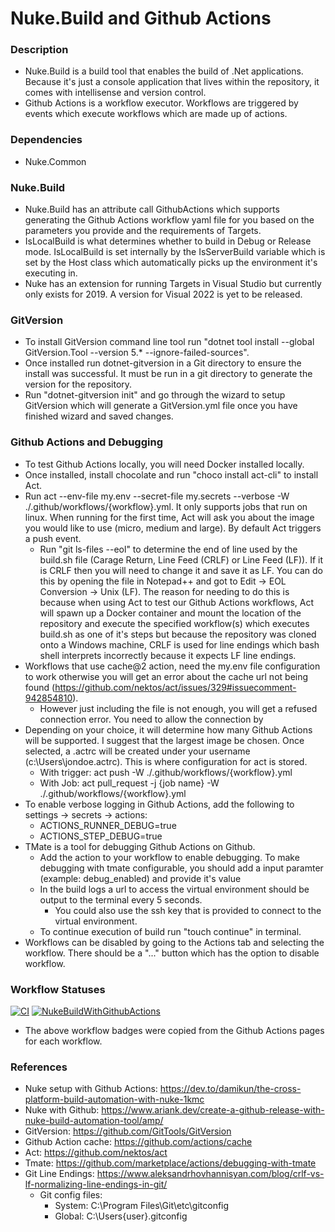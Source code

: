 # Nuke.Build and Github Actions

### Description

* Nuke.Build is a build tool that enables the build of .Net applications. Because it's just a console application that lives within the repository, it comes with intellisense and version control.
* Github Actions is a workflow executor. Workflows are triggered by events which execute workflows which are made up of actions.

### Dependencies

* Nuke.Common

### Nuke.Build

* Nuke.Build has an attribute call GithubActions which supports generating the Github Actions workflow yaml file for you based on the parameters you provide and the requirements of Targets.
* IsLocalBuild is what determines whether to build in Debug or Release mode. IsLocalBuild is set internally by the IsServerBuild variable which is set by the Host class which automatically picks up the environment it's executing in.
* Nuke has an extension for running Targets in Visual Studio but currently only exists for 2019. A version for Visual 2022 is yet to be released. 

### GitVersion

* To install GitVersion command line tool run "dotnet tool install --global GitVersion.Tool --version 5.* --ignore-failed-sources".
* Once installed run dotnet-gitversion in a Git directory to ensure the install was successful. It must be run in a git directory to generate the version for the repository.
* Run "dotnet-gitversion init" and go through the wizard to setup GitVersion which will generate a GitVersion.yml file once you have finished wizard and saved changes.

### Github Actions and Debugging

* To test Github Actions locally, you will need Docker installed locally.
* Once installed, install chocolate and run "choco install act-cli" to install Act.
* Run act --env-file my.env --secret-file my.secrets --verbose -W ./.github/workflows/{workflow}.yml. It only supports jobs that run on linux. When running for the first time, Act will ask you about the image you would like to use (micro, medium and large). By default Act triggers a push event.
    * Run "git ls-files --eol" to determine the end of line used by the build.sh file (Carage Return, Line Feed (CRLF) or Line Feed (LF)). If it is CRLF then you will need to change it and save it as LF. You can do this by opening the file in Notepad++ and got to Edit -> EOL Conversion -> Unix (LF).
    The reason for needing to do this is because when using Act to test our Github Actions workflows, Act will spawn up a Docker container and mount the location of the repository and execute the specified workflow(s) which executes build.sh as one of it's steps but because the repository was cloned onto a Windows machine, 
    CRLF is used for line endings which bash shell interprets incorrectly because it expects LF line endings.
* Workflows that use cache@2 action, need the my.env file configuration to work otherwise you will get an error about the cache url not being found (https://github.com/nektos/act/issues/329#issuecomment-942854810).
    * However just including the file is not enough, you will get a refused connection error. You need to allow the connection by 
* Depending on your choice, it will determine how  many Github Actions will be supported. I suggest that the largest image be chosen. Once selected, a .actrc will be created under your username (c:\Users\jondoe\.actrc). This is where configuration for act is stored.
    * With trigger: act push -W ./.github/workflows/{workflow}.yml
    * With Job: act pull_request -j {job name} -W ./.github/workflows/{workflow}.yml
* To enable verbose logging in Github Actions, add the following to settings -> secrets -> actions:
    * ACTIONS_RUNNER_DEBUG=true
    * ACTIONS_STEP_DEBUG=true
* TMate is a tool for debugging Github Actions on Github.
    * Add the action to your workflow to enable debugging. To make debugging with tmate configurable, you should add a input paramter (example: debug_enabled) and provide it's value
    * In the build logs a url to access the virtual environment should be output to the terminal every 5 seconds.
        * You could also use the ssh key that is provided to connect to the virtual environment.
    * To continue execution of build run "touch continue" in terminal.
* Workflows can be disabled by going to the Actions tab and selecting the workflow. There should be a "..." button which has the option to disable workflow.


### Workflow Statuses

[![CI](https://github.com/Jarryd460/NukeBuildWithGithubActions/actions/workflows/ci.yml/badge.svg)](https://github.com/Jarryd460/NukeBuildWithGithubActions/actions/workflows/ci.yml)
[![NukeBuildWithGithubActions](https://github.com/Jarryd460/NukeBuildWithGithubActions/actions/workflows/dotnet.yml/badge.svg)](https://github.com/Jarryd460/NukeBuildWithGithubActions/actions/workflows/dotnet.yml)

* The above workflow badges were copied from the Github Actions pages for each workflow.

### References

* Nuke setup with Github Actions: https://dev.to/damikun/the-cross-platform-build-automation-with-nuke-1kmc
* Nuke with Github: https://www.ariank.dev/create-a-github-release-with-nuke-build-automation-tool/amp/
* GitVersion: https://github.com/GitTools/GitVersion
* Github Action cache: https://github.com/actions/cache
* Act: https://github.com/nektos/act
* Tmate: https://github.com/marketplace/actions/debugging-with-tmate
* Git Line Endings: https://www.aleksandrhovhannisyan.com/blog/crlf-vs-lf-normalizing-line-endings-in-git/
    * Git config files:
        * System: C:\Program Files\Git\etc\gitconfig
        * Global: C:\Users\{user}\.gitconfig